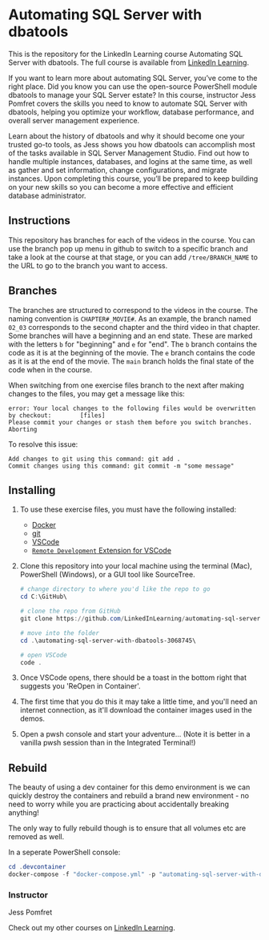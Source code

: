 # Automating SQL Server with dbatools
This is the repository for the LinkedIn Learning course Automating SQL Server with dbatools. The full course is available from [LinkedIn Learning][lil-course-url].

If you want to learn more about automating SQL Server, you’ve come to the right place. Did you know you can use the open-source PowerShell module dbatools to manage your SQL Server estate? In this course, instructor Jess Pomfret covers the skills you need to know to automate SQL Server with dbatools, helping you optimize your workflow, database performance, and overall server management experience.

Learn about the history of dbatools and why it should become one your trusted go-to tools, as Jess shows you how dbatools can accomplish most of the tasks available in SQL Server Management Studio. Find out how to handle multiple instances, databases, and logins at the same time, as well as gather and set information, change configurations, and migrate instances. Upon completing this course, you’ll be prepared to keep building on your new skills so you can become a more effective and efficient database administrator.

## Instructions
This repository has branches for each of the videos in the course. You can use the branch pop up menu in github to switch to a specific branch and take a look at the course at that stage, or you can add `/tree/BRANCH_NAME` to the URL to go to the branch you want to access.

## Branches
The branches are structured to correspond to the videos in the course. The naming convention is `CHAPTER#_MOVIE#`. As an example, the branch named `02_03` corresponds to the second chapter and the third video in that chapter. 
Some branches will have a beginning and an end state. These are marked with the letters `b` for "beginning" and `e` for "end". The `b` branch contains the code as it is at the beginning of the movie. The `e` branch contains the code as it is at the end of the movie. The `main` branch holds the final state of the code when in the course.

When switching from one exercise files branch to the next after making changes to the files, you may get a message like this:

    error: Your local changes to the following files would be overwritten by checkout:        [files]
    Please commit your changes or stash them before you switch branches.
    Aborting

To resolve this issue:
	
    Add changes to git using this command: git add .
	Commit changes using this command: git commit -m "some message"

## Installing

1. To use these exercise files, you must have the following installed:
   - [Docker](https://www.docker.com/get-started)
   - [git](https://git-scm.com/downloads)
   - [VSCode](https://code.visualstudio.com/download)
   - [`Remote Development` Extension for VSCode](https://marketplace.visualstudio.com/items?itemName=ms-vscode-remote.vscode-remote-extensionpack)

1. Clone this repository into your local machine using the terminal (Mac), PowerShell (Windows), or a GUI tool like SourceTree.

    ```PowerShell
    # change directory to where you'd like the repo to go
    cd C:\GitHub\

    # clone the repo from GitHub
    git clone https://github.com/LinkedInLearning/automating-sql-server-with-dbatools-3068745.git

    # move into the folder
    cd .\automating-sql-server-with-dbatools-3068745\

    # open VSCode
    code .
    ```

1. Once VSCode opens, there should be a toast in the bottom right that suggests you 'ReOpen in Container'.
1. The first time that you do this it may take a little time, and you'll need an internet connection, as it'll download the container images used in the demos.
1. Open a pwsh console and start your adventure... (Note it is better in a vanilla pwsh session than in the Integrated Terminal!)

## Rebuild

The beauty of using a dev container for this demo environment is we can quickly destroy the containers and rebuild a brand new environment - no need to worry while you are practicing about accidentally breaking anything!

The only way to fully rebuild though is to ensure that all volumes etc are removed as well.

In a seperate PowerShell console:

```PowerShell
cd .devcontainer
docker-compose -f "docker-compose.yml" -p "automating-sql-server-with-dbatools-3068745_devcontainer" down
```



### Instructor

Jess Pomfret 
                                                    

Check out my other courses on [LinkedIn Learning](https://www.linkedin.com/learning/instructors/jess-pomfret).

[lil-course-url]: https://www.linkedin.com/learning/automating-sql-server-with-dbatools?dApp=59033956
[lil-thumbnail-url]: https://cdn.lynda.com/course/3068745/1667411820482?e=2147483647&v=beta&t=oOXiWGdUn_fAnUJ7D5Pv5IUo3e52Me0lP0VgTr3fnJc-16x9.jpg
